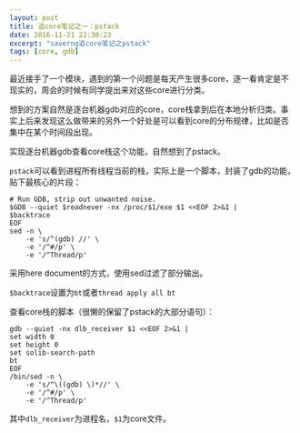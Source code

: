 ```yaml
---
layout: post
title: 追core笔记之一：pstack
date: 2016-11-21 22:30:23
excerpt: "saverng追core笔记之pstack"
tags: [core, gdb]
---
```


最近接手了一个模块，遇到的第一个问题是每天产生很多core，逐一看肯定是不现实的，周会的时候有同学提出来对这些core进行分类。

想到的方案自然是逐台机器gdb对应的core，core栈拿到后在本地分析归类。事实上后来发现这么做带来的另外一个好处是可以看到core的分布规律，比如是否集中在某个时间段出现。

实现逐台机器gdb查看core栈这个功能，自然想到了pstack。

`pstack`可以看到进程所有线程当前的栈，实际上是一个脚本，封装了gdb的功能，贴下最核心的片段：

```
# Run GDB, strip out unwanted noise.
$GDB --quiet $readnever -nx /proc/$1/exe $1 <<EOF 2>&1 | 
$backtrace
EOF
sed -n \
    -e 's/^(gdb) //' \
    -e '/^#/p' \
    -e '/^Thread/p'
```

采用here document的方式，使用sed过滤了部分输出。

`$backtrace`设置为`bt`或者`thread apply all bt`

查看core栈的脚本（很懒的保留了pstack的大部分语句）：

```
gdb --quiet -nx dlb_receiver $1 <<EOF 2>&1 | 
set width 0
set height 0
set solib-search-path
bt
EOF
/bin/sed -n \
    -e 's/^\((gdb) \)*//' \
    -e '/^#/p' \
    -e '/^Thread/p'
```

其中`dlb_receiver`为进程名，`$1`为core文件。